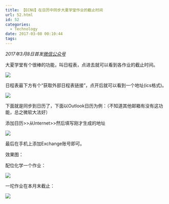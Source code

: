 ```yaml
---
title: 【ECNU】在日历中同步大夏学堂作业的截止时间
url: 52.html
id: 52
categories:
  - Technology
date: 2017-03-08 00:10:44
tags:
---
```


_2017年3月8日首发[微信公众号](https://mp.weixin.qq.com/s?__biz=MzIyMjA1MDA4MQ==&mid=2455134383&idx=1&sn=824770417cb7381aff49ba081b1a1eea&chksm=ff91a2e1c8e62bf784b367faee54b2f98741e51cf17497ac8348b32a60ce3575ce095013affb#rd)_

大夏学堂有个很棒的功能，叫日程表，点进去就可以看到各作业的截止时间。

![](https://i.loli.net/2018/05/28/5b0ba53bd4bf3.png)

日程表最下方有个“获取外部日程表链接”，点开后就可以看到一个地址(ics格式)。

![](https://i.loli.net/2018/05/28/5b0ba53bdcce7.png)

下面就是同步到日历了，下面以Outlook日历为例：（不知道其他邮箱有没有这功能，总之微软大法好）

添加日历>>从Internet>>然后填写刚才生成的地址

![](https://i.loli.net/2018/05/28/5b0ba53bde5c4.png)

最后在手机上添加Exchange账号即可。

效果图：

配位化学一个作业：

![](https://i.loli.net/2018/05/28/5b0ba53bf0eb9.jpg)

一坨作业在本月末截止：

![](https://i.loli.net/2018/05/28/5b0ba53bf2c01.jpg)